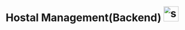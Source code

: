 # Hostal Management(Backend) <img src="https://www.vectorlogo.zone/logos/springio/springio-icon.svg" alt="spring" width="40" height="40"/>


